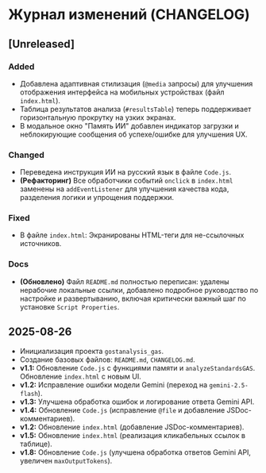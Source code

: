 # Журнал изменений (CHANGELOG)

## [Unreleased]
### Added
- Добавлена адаптивная стилизация (`@media` запросы) для улучшения отображения интерфейса на мобильных устройствах (файл `index.html`).
- Таблица результатов анализа (`#resultsTable`) теперь поддерживает горизонтальную прокрутку на узких экранах.
- В модальное окно "Память ИИ" добавлен индикатор загрузки и неблокирующие сообщения об успехе/ошибке для улучшения UX.
### Changed
- Переведена инструкция ИИ на русский язык в файле `Code.js`.
- **(Рефакторинг)** Все обработчики событий `onclick` в `index.html` заменены на `addEventListener` для улучшения качества кода, разделения логики и упрощения поддержки.
### Fixed
- В файле `index.html`: Экранированы HTML-теги для не-ссылочных источников.
### Docs
- **(Обновлено)** Файл `README.md` полностью переписан: удалены нерабочие локальные ссылки, добавлено подробное руководство по настройке и развертыванию, включая критически важный шаг по установке `Script Properties`.

## 2025-08-26
*   Инициализация проекта `gostanalysis_gas`.
*   Создание базовых файлов: `README.md`, `CHANGELOG.md`.
*   **v1.1:** Обновление `Code.js` с функциями памяти и `analyzeStandardsGAS`. Обновление `index.html` с новым UI.
*   **v1.2:** Исправление ошибки модели Gemini (переход на `gemini-2.5-flash`).
*   **v1.3:** Улучшена обработка ошибок и логирование ответа Gemini API.
*   **v1.4:** Обновление `Code.js` (исправление `@file` и добавление JSDoc-комментариев).
*   **v1.2:** Обновление `index.html` (добавление JSDoc-комментариев).
*   **v1.5:** Обновление `index.html` (реализация кликабельных ссылок в таблице).
*   **v1.8:** Обновление `Code.js` (улучшена обработка ответов Gemini API, увеличен `maxOutputTokens`).
